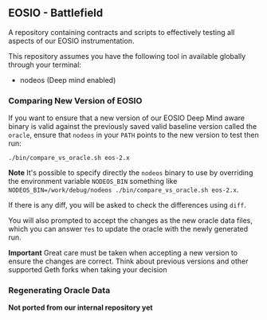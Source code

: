 ## EOSIO - Battlefield

A repository containing contracts and scripts to effectively testing
all aspects of our EOSIO instrumentation.

This repository assumes you have the following tool in available
globally through your terminal:

- nodeos (Deep mind enabled)

### Comparing New Version of EOSIO

If you want to ensure that a new version of our EOSIO Deep Mind
aware binary is valid against the previously saved valid baseline
version called the `oracle`, ensure that `nodeos` in your `PATH` points
to the new version to test then run:

    ./bin/compare_vs_oracle.sh eos-2.x

**Note** It's possible to specify directly the `nodeos` binary to use by overriding the environment variable `NODEOS_BIN` something like `NODEOS_BIN=/work/debug/nodeos ./bin/compare_vs_oracle.sh eos-2.x`.

If there is any diff, you will be asked to check the differences using
`diff`.

You will also prompted to accept the changes as the new oracle data files,
which you can answer `Yes` to update the oracle with the newly generated run.

**Important** Great care must be taken when accepting a new version to ensure the
changes are correct. Think about previous versions and other supported Geth forks when
taking your decision

### Regenerating Oracle Data

**Not ported from our internal repository yet**
